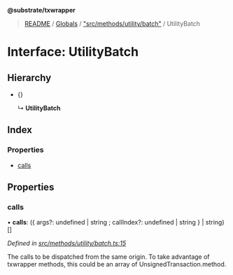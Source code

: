**@substrate/txwrapper**

> [README](../README.md) / [Globals](../globals.md) / ["src/methods/utility/batch"](../modules/_src_methods_utility_batch_.md) / UtilityBatch

# Interface: UtilityBatch

## Hierarchy

* {}

  ↳ **UtilityBatch**

## Index

### Properties

* [calls](_src_methods_utility_batch_.utilitybatch.md#calls)

## Properties

### calls

•  **calls**: ({ args?: undefined \| string ; callIndex?: undefined \| string  } \| string)[]

*Defined in [src/methods/utility/batch.ts:15](https://github.com/paritytech/txwrapper/blob/ddb0953/src/methods/utility/batch.ts#L15)*

The calls to be dispatched from the same origin.
To take advantage of txwrapper methods, this could be an array of
UnsignedTransaction.method.

